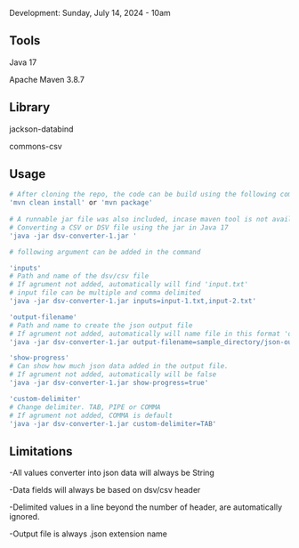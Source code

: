 Development: Sunday, July 14, 2024 - 10am

## Tools
Java 17

Apache Maven 3.8.7

## Library

jackson-databind

commons-csv


## Usage

```bash
# After cloning the repo, the code can be build using the following command
'mvn clean install' or 'mvn package'
        
# A runnable jar file was also included, incase maven tool is not available dsv-converter-1.jar
# Converting a CSV or DSV file using the jar in Java 17
'java -jar dsv-converter-1.jar '

# following argument can be added in the command

'inputs'
# Path and name of the dsv/csv file
# If agrument not added, automatically will find 'input.txt'
# input file can be multiple and comma delimited
'java -jar dsv-converter-1.jar inputs=input-1.txt,input-2.txt'

'output-filename'
# Path and name to create the json output file
# If agrument not added, automatically will name file in this format 'output-YYYY-MM-dd.json'
'java -jar dsv-converter-1.jar output-filename=sample_directory/json-output-file'

'show-progress'
# Can show how much json data added in the output file.
# If agrument not added, automatically will be false
'java -jar dsv-converter-1.jar show-progress=true'

'custom-delimiter'
# Change delimiter. TAB, PIPE or COMMA
# If agrument not added, COMMA is default
'java -jar dsv-converter-1.jar custom-delimiter=TAB'
```

## Limitations
-All values converter into json data will always be String

-Data fields will always be based on dsv/csv header

-Delimited values in a line beyond the number of header, are automatically ignored.

-Output file is always .json extension name


